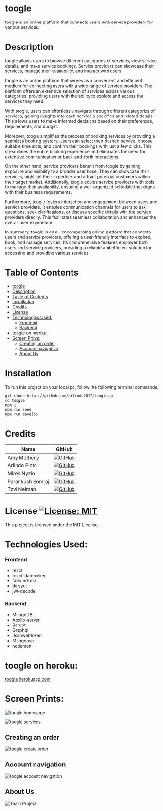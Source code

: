 # toogle
toogle is an online platform that connects users with service providers for various services. 

# Description
toogle allows users to browse different categories of services, view service details, and make service bookings. Service providers can showcase their services, manage their availability, and interact with users.

toogle is an online platform that serves as a convenient and efficient medium for connecting users with a wide range of service providers. The platform offers an extensive selection of services across various categories, providing users with the ability to explore and access the services they need.

With toogle, users can effortlessly navigate through different categories of services, gaining insights into each service's specifics and related details. This allows users to make informed decisions based on their preferences, requirements, and budget.

Moreover, toogle simplifies the process of booking services by providing a seamless booking system. Users can select their desired service, choose suitable time slots, and confirm their bookings with just a few clicks. This streamlines the entire booking experience and eliminates the need for extensive communication or back-and-forth interactions.

On the other hand, service providers benefit from toogle by gaining exposure and visibility to a broader user base. They can showcase their services, highlight their expertise, and attract potential customers within their target market. Additionally, toogle equips service providers with tools to manage their availability, ensuring a well-organized schedule that aligns with their business requirements.

Furthermore, toogle fosters interaction and engagement between users and service providers. It enables communication channels for users to ask questions, seek clarifications, or discuss specific details with the service providers directly. This facilitates seamless collaboration and enhances the overall user experience.

In summary, toogle is an all-encompassing online platform that connects users and service providers, offering a user-friendly interface to explore, book, and manage services. Its comprehensive features empower both users and service providers, providing a reliable and efficient solution for accessing and providing various services

# Table of Contents
- [toogle](#toogle)
- [Description](#description)
- [Table of Contents](#table-of-contents)
- [Installation](#installation)
- [Credits](#credits)
- [License ](#license-)
- [Technologies Used:](#technologies-used)
    - [Frontend](#frontend)
    - [Backend](#backend)
- [toogle on heroku:](#toogle-on-heroku)
- [Screen Prints:](#screen-prints)
  - [Creating an order](#creating-an-order)
  - [Account navigation](#account-navigation)
  - [About Us](#about-us)

# Installation
 To run this project on your local pc, follow the following terminal commands.
```bash
git clone https://github.com/arlindo2017/toogle.gi
cd toogle
npm i
npm run seed
npm run develop
```

# Credits

| Name             | GitHub                                               |
|------------------|------------------------------------------------------|
| Amy Metheny      | [![GitHub](https://img.shields.io/badge/-GitHub-black?style=flat&logo=github)](https://github.com/abmetheny) |
| Arlindo Pinto    | [![GitHub](https://img.shields.io/badge/-GitHub-black?style=flat&logo=github)](https://github.com/arlindo2017) |
| Mirek Nyzio      | [![GitHub](https://img.shields.io/badge/-GitHub-black?style=flat&logo=github)](https://github.com/mnyzio) |
| Parankush Somraj | [![GitHub](https://img.shields.io/badge/-GitHub-black?style=flat&logo=github)](https://github.com/bootcamparankush) |
| Tzvi Neiman      | [![GitHub](https://img.shields.io/badge/-GitHub-black?style=flat&logo=github)](https://github.com/tneiman19) |


# License [![License: MIT](https://img.shields.io/badge/License-MIT-yellow.svg)](https://opensource.org/licenses/MIT)
This project is licensed under the MIT License.

# Technologies Used:

### Frontend
- react
- react-datepicker
- tailwind-css
- daisyui
- jwt-decode

### Backend
- MongoDB
- Apollo-server
- Bcrypt
- Graphql
- Jsonwebtoken
- Mongoose
- nodemon






# toogle on heroku:
[toogle.herokuapp.com](https://toogle.herokuapp.com/)

# Screen Prints:
![toogle homepage](./client/src/images/toogle-home.jpg)  

![toogle services](./client/src/images/toogle-services.jpg)

## Creating an order

![toogle create order](./client/src/images/toogle-create-order.gif)

## Account navigation

![toogle account navigation](./client/src/images/toogle-account-navigation.gif)

## About Us
![Team Project](./client/src/images/project-team.jpg)